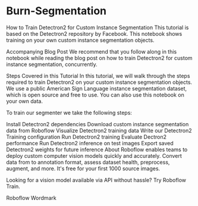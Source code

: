 # Burn-Segmentation
How to Train Detectron2 for Custom Instance Segmentation
This tutorial is based on the Detectron2 repository by Facebook. This notebook shows training on your own custom instance segmentation objects.

Accompanying Blog Post
We recommend that you follow along in this notebook while reading the blog post on how to train Detectron2 for custom instance segmentation, concurrently.

Steps Covered in this Tutorial
In this tutorial, we will walk through the steps required to train Detectron2 on your custom instance segmentation objects. We use a public American Sign Language instance segmentation dataset, which is open source and free to use. You can also use this notebook on your own data.

To train our segmenter we take the following steps:

Install Detectron2 dependencies
Download custom instance segmentation data from Roboflow
Visualize Detectron2 training data
Write our Detectron2 Training configuration
Run Detectron2 training
Evaluate Dectron2 performance
Run Detectron2 inference on test images
Export saved Detectron2 weights for future inference
About
Roboflow enables teams to deploy custom computer vision models quickly and accurately. Convert data from to annotation format, assess dataset health, preprocess, augment, and more. It's free for your first 1000 source images.

Looking for a vision model available via API without hassle? Try Roboflow Train.

Roboflow Wordmark
